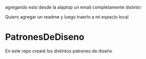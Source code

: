 agregando esto desde la alaptop un email completamente distinto 



Quiero agregar un readme y luego traerlo a mi espacio local 
# PatronesDeDiseno
En este repo crearé los distintos patrones de diseño

